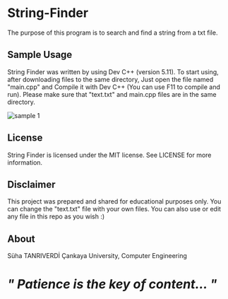 # String-Finder
The purpose of this program is to search and find a string from a txt file.

## Sample Usage
String Finder was written by using Dev C++ (version 5.11). To start using, after downloading files to the same directory,
Just open the file named "main.cpp" and Compile it with Dev C++ (You can use F11 to compile and run).
Please make sure that "text.txt" and main.cpp files are in the same directory.

![sample 1](https://user-images.githubusercontent.com/36234545/36441899-0a34271a-1685-11e8-8185-7d09aff307ef.png)

## License
String Finder is licensed under the MIT license. See LICENSE for more information.

## Disclaimer
This project was prepared and shared for educational purposes only. You can change the "text.txt" file with your own files. You can also use or edit any file in this repo as you wish :)

## About
Süha TANRIVERDİ Çankaya University, Computer Engineering

# *" Patience is the key of content... "*
